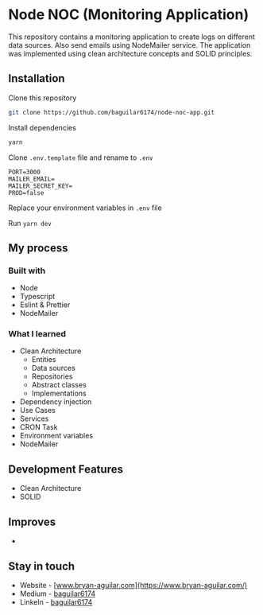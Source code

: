 # Node NOC (Monitoring Application)

This repository contains a monitoring application to create logs on different data sources. Also send emails using NodeMailer service. The application was implemented using clean architecture concepts and SOLID principles.

## Installation

Clone this repository

```bash
git clone https://github.com/baguilar6174/node-noc-app.git
```

Install dependencies

```bash
yarn
```

Clone `.env.template` file and rename to `.env`

```
PORT=3000
MAILER_EMAIL=
MAILER_SECRET_KEY=
PROD=false
```

Replace your environment variables in `.env` file

Run `yarn dev`

## My process

### Built with

- Node
- Typescript
- Eslint & Prettier
- NodeMailer

### What I learned

- Clean Architecture
  - Entities
  - Data sources
  - Repositories
  - Abstract classes
  - Implementations
- Dependency injection
- Use Cases
- Services
- CRON Task
- Environment variables
- NodeMailer

## Development Features

- Clean Architecture
- SOLID

## Improves

-

## Stay in touch

- Website - [www.bryan-aguilar.com](https://www.bryan-aguilar.com/)
- Medium - [baguilar6174](https://baguilar6174.medium.com/)
- LinkeIn - [baguilar6174](https://www.linkedin.com/in/baguilar6174)
